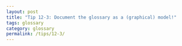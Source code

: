 ```yaml
---
layout: post
title: "Tip 12-3: Document the glossary as a (graphical) model!"
tags: glossary
category: glossary
permalink: /tips/12-3/
---
```

